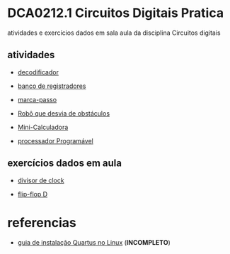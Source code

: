 # DCA0212.1 Circuitos Digitais Pratica

atividades e exercícios dados em sala aula da disciplina Circuitos digitais  

## atividades 

- [decodificador](atividades/decodificador_4_to_7)  

- [banco de registradores](atividades/register_bank)

- [marca-passo](atividades/pacemaker)

- [Robô que desvia de obstáculos](atividades/orivaldo_robot)

- [Mini-Calculadora ](atividades/ULA)

- [processador Programável](atividades/processador_programavel)

## exercícios dados em aula  

- [divisor de clock](aula/set_clock)  

- [flip-flop D](aula/ffd)


# referencias

- [guia de instalação Quartus no Linux](quartusLinux.md) (__INCOMPLETO__)
